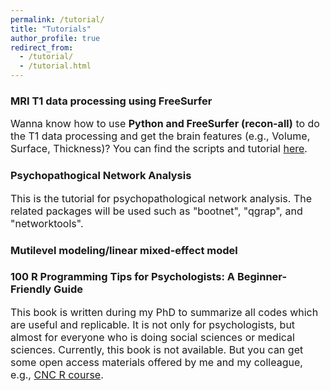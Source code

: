 ```yaml
---
permalink: /tutorial/
title: "Tutorials"
author_profile: true
redirect_from: 
  - /tutorial/
  - /tutorial.html
---
```


### MRI T1 data processing using FreeSurfer
<font size="3"> Wanna know how to use **Python and FreeSurfer (recon-all)** to do the T1 data processing and get the brain features (e.g., Volume, Surface, Thickness)? You can find the scripts and tutorial [here](https://github.com/lanzhou-psy/freesurfer_T1_processing).</font>

### Psychopathogical Network Analysis
<font size="3">This is the tutorial for psychopathological network analysis. The related packages will be used such as "bootnet", "qgrap", and "networktools".</font>


### Mutilevel modeling/linear mixed-effect model


### 100 R Programming Tips for Psychologists: A Beginner-Friendly Guide
<font size="3">This book is written during my PhD to summarize all codes which are useful and replicable. It is not only for psychologists, but almost for everyone who is doing social sciences or medical sciences. Currently, this book is not available. But you can get some open access materials offered by me and my colleague, e.g., [CNC R course](https://github.com/lanzhou-psy/CNC-R_course/tree/main). </font>

